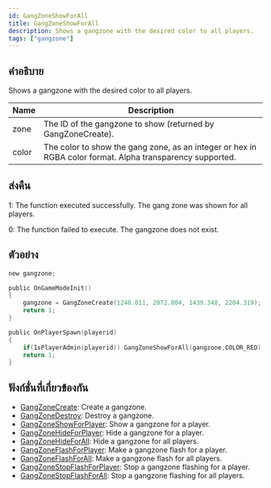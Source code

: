 ```yaml
---
id: GangZoneShowForAll
title: GangZoneShowForAll
description: Shows a gangzone with the desired color to all players.
tags: ["gangzone"]
---
```


## คำอธิบาย

Shows a gangzone with the desired color to all players.

| Name  | Description                                                                                               |
| ----- | --------------------------------------------------------------------------------------------------------- |
| zone  | The ID of the gangzone to show (returned by GangZoneCreate).                                              |
| color | The color to show the gang zone, as an integer or hex in RGBA color format. Alpha transparency supported. |

## ส่งคืน

1: The function executed successfully. The gang zone was shown for all players.

0: The function failed to execute. The gangzone does not exist.

## ตัวอย่าง

```c
new gangzone;

public OnGameModeInit()
{
    gangzone = GangZoneCreate(1248.011, 2072.804, 1439.348, 2204.319);
    return 1;
}

public OnPlayerSpawn(playerid)
{
    if(IsPlayerAdmin(playerid)) GangZoneShowForAll(gangzone,COLOR_RED);
    return 1;
}
```

## ฟังก์ชั่นที่เกี่ยวข้องกัน

- [GangZoneCreate](../functions/GangZoneCreate): Create a gangzone.
- [GangZoneDestroy](../functions/GangZoneDestroy): Destroy a gangzone.
- [GangZoneShowForPlayer](../functions/GangZoneShowForPlayer): Show a gangzone for a player.
- [GangZoneHideForPlayer](../functions/GangZoneHideForPlayer): Hide a gangzone for a player.
- [GangZoneHideForAll](../functions/GangZoneHideForAll): Hide a gangzone for all players.
- [GangZoneFlashForPlayer](../functions/GangZoneFlashForPlayer): Make a gangzone flash for a player.
- [GangZoneFlashForAll](../functions/GangZoneFlashForAll): Make a gangzone flash for all players.
- [GangZoneStopFlashForPlayer](../functions/GangZoneStopFlashForPlayer): Stop a gangzone flashing for a player.
- [GangZoneStopFlashForAll](../functions/GangZoneStopFlashForAll): Stop a gangzone flashing for all players.
